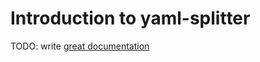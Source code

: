 # Introduction to yaml-splitter

TODO: write [great documentation](http://jacobian.org/writing/what-to-write/)
